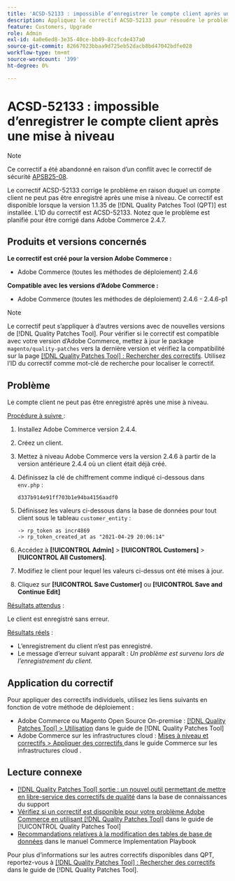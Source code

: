 ```yaml
---
title: 'ACSD-52133 : impossible d’enregistrer le compte client après une mise à niveau'
description: Appliquez le correctif ACSD-52133 pour résoudre le problème d’Adobe Commerce en raison duquel un compte client ne peut pas être enregistré après une mise à niveau.
feature: Customers, Upgrade
role: Admin
exl-id: 4a0e6ed8-3e35-40ce-bb49-8ccfcde437a0
source-git-commit: 82667023bbaa9d725eb52dacb8bd47042bdfe028
workflow-type: tm+mt
source-wordcount: '399'
ht-degree: 0%

---
```


# ACSD-52133 : impossible d’enregistrer le compte client après une mise à niveau

>[!NOTE]
>
>Ce correctif a été abandonné en raison d’un conflit avec le correctif de sécurité [APSB25-08](https://experienceleague.adobe.com/fr/docs/commerce-knowledge-base/kb/troubleshooting/known-issues-patches-attached/security-update-available-for-adobe-commerce-apsb25-08).

Le correctif ACSD-52133 corrige le problème en raison duquel un compte client ne peut pas être enregistré après une mise à niveau. Ce correctif est disponible lorsque la version 1.1.35 de [!DNL Quality Patches Tool (QPT)] est installée. L’ID du correctif est ACSD-52133. Notez que le problème est planifié pour être corrigé dans Adobe Commerce 2.4.7.

## Produits et versions concernés

**Le correctif est créé pour la version Adobe Commerce :**

* Adobe Commerce (toutes les méthodes de déploiement) 2.4.6

**Compatible avec les versions d’Adobe Commerce :**

* Adobe Commerce (toutes les méthodes de déploiement) 2.4.6 - 2.4.6-p1

>[!NOTE]
>
>Le correctif peut s’appliquer à d’autres versions avec de nouvelles versions de [!DNL Quality Patches Tool]. Pour vérifier si le correctif est compatible avec votre version d’Adobe Commerce, mettez à jour le package `magento/quality-patches` vers la dernière version et vérifiez la compatibilité sur la page [[!DNL Quality Patches Tool] : Rechercher des correctifs](https://experienceleague.adobe.com/tools/commerce-quality-patches/index.html?lang=fr). Utilisez l’ID du correctif comme mot-clé de recherche pour localiser le correctif.

## Problème

Le compte client ne peut pas être enregistré après une mise à niveau.

<u>Procédure à suivre </u> :

1. Installez Adobe Commerce version 2.4.4.
1. Créez un client.
1. Mettez à niveau Adobe Commerce vers la version 2.4.6 à partir de la version antérieure 2.4.4 où un client était déjà créé.
1. Définissez la clé de chiffrement comme indiqué ci-dessous dans `env.php` :

   `d337b914e91ff703b1e94ba4156aadf0`

1. Définissez les valeurs ci-dessous dans la base de données pour tout client sous le tableau `customer_entity` :

   ```
   -> rp_token as incr4869
   -> rp_token_created_at as "2021-04-29 20:06:14"
   ```

1. Accédez à **[!UICONTROL Admin]** > **[!UICONTROL Customers]** > **[!UICONTROL All Customers]**.
1. Modifiez le client pour lequel les valeurs ci-dessus ont été mises à jour.
1. Cliquez sur **[!UICONTROL Save Customer]** ou **[!UICONTROL Save and Continue Edit]**

<u>Résultats attendus</u> :

Le client est enregistré sans erreur.

<u>Résultats réels</u> :

* L’enregistrement du client n’est pas enregistré.
* Le message d’erreur suivant apparaît : *Un problème est survenu lors de l’enregistrement du client.*

## Application du correctif

Pour appliquer des correctifs individuels, utilisez les liens suivants en fonction de votre méthode de déploiement :

* Adobe Commerce ou Magento Open Source On-premise : [[!DNL Quality Patches Tool] > Utilisation](/help/tools/quality-patches-tool/usage.md) dans le guide de [!DNL Quality Patches Tool]
* Adobe Commerce sur les infrastructures cloud : [ Mises à niveau et correctifs > Appliquer des correctifs ](https://experienceleague.adobe.com/docs/commerce-cloud-service/user-guide/develop/upgrade/apply-patches.html?lang=fr) dans le guide Commerce sur les infrastructures cloud .

## Lecture connexe

* [[!DNL Quality Patches Tool] sortie : un nouvel outil permettant de mettre en libre-service des correctifs de qualité](https://experienceleague.adobe.com/fr/docs/commerce-knowledge-base/kb/announcements/commerce-announcements/magento-quality-patches-released-new-tool-to-self-serve-quality-patches) dans la base de connaissances du support
* [Vérifiez si un correctif est disponible pour votre problème Adobe Commerce en utilisant [!DNL Quality Patches Tool]](/help/tools/quality-patches-tool/patches-available-in-qpt/check-patch-for-magento-issue-with-magento-quality-patches.md) dans le guide de [!UICONTROL Quality Patches Tool]
* [Recommandations relatives à la modification des tables de base de données](https://experienceleague.adobe.com/fr/docs/commerce-operations/implementation-playbook/best-practices/development/modifying-core-and-third-party-tables#why-adobe-recommends-avoiding-modifications) dans le manuel Commerce Implementation Playbook

Pour plus d’informations sur les autres correctifs disponibles dans QPT, reportez-vous à [[!DNL Quality Patches Tool] : Rechercher des correctifs](https://experienceleague.adobe.com/tools/commerce-quality-patches/index.html?lang=fr) dans le guide de [!DNL Quality Patches Tool].
